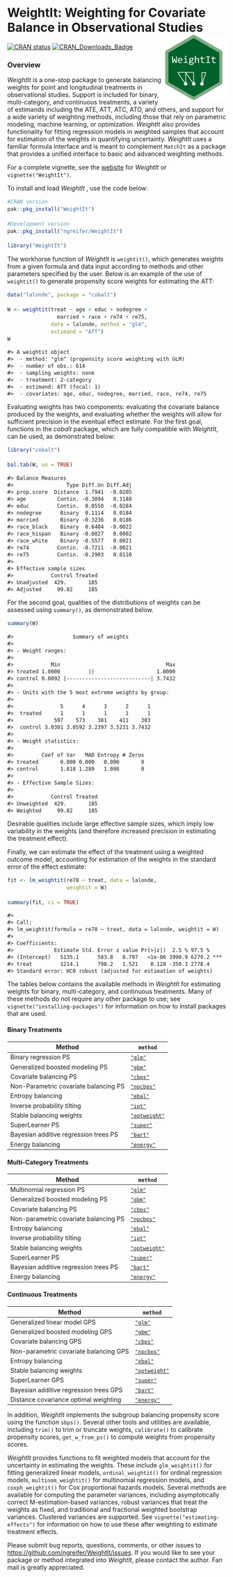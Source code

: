 
<!-- README.md is generated from README.Rmd. Please edit that file -->

# WeightIt: Weighting for Covariate Balance in Observational Studies <img src="man/figures/logo.png" align="right" width="150"/>

[![CRAN
status](https://www.r-pkg.org/badges/version/WeightIt?color=00622B)](https://CRAN.R-project.org/package=WeightIt)
[![CRAN_Downloads_Badge](https://cranlogs.r-pkg.org/badges/WeightIt?color=00622B)](https://cran.r-project.org/package=WeightIt)

### Overview

*WeightIt* is a one-stop package to generate balancing weights for point
and longitudinal treatments in observational studies. Support is
included for binary, multi-category, and continuous treatments, a
variety of estimands including the ATE, ATT, ATC, ATO, and others, and
support for a wide variety of weighting methods, including those that
rely on parametric modeling, machine learning, or optimization.
*WeightIt* also provides functionality for fitting regression models in
weighted samples that account for estimation of the weights in
quantifying uncertainty. *WeightIt* uses a familiar formula interface
and is meant to complement `MatchIt` as a package that provides a
unified interface to basic and advanced weighting methods.

For a complete vignette, see the
[website](https://ngreifer.github.io/WeightIt/articles/WeightIt.html)
for *WeightIt* or `vignette("WeightIt")`.

To install and load *WeightIt* , use the code below:

``` r
#CRAN version
pak::pkg_install("WeightIt")

#Development version
pak::pkg_install("ngreifer/WeightIt")

library("WeightIt")
```

The workhorse function of *WeightIt* is `weightit()`, which generates
weights from a given formula and data input according to methods and
other parameters specified by the user. Below is an example of the use
of `weightit()` to generate propensity score weights for estimating the
ATT:

``` r
data("lalonde", package = "cobalt")

W <- weightit(treat ~ age + educ + nodegree + 
                married + race + re74 + re75, 
              data = lalonde, method = "glm", 
              estimand = "ATT")
W
```

    #> A weightit object
    #>  - method: "glm" (propensity score weighting with GLM)
    #>  - number of obs.: 614
    #>  - sampling weights: none
    #>  - treatment: 2-category
    #>  - estimand: ATT (focal: 1)
    #>  - covariates: age, educ, nodegree, married, race, re74, re75

Evaluating weights has two components: evaluating the covariate balance
produced by the weights, and evaluating whether the weights will allow
for sufficient precision in the eventual effect estimate. For the first
goal, functions in the *cobalt* package, which are fully compatible with
*WeightIt*, can be used, as demonstrated below:

``` r
library("cobalt")

bal.tab(W, un = TRUE)
```

    #> Balance Measures
    #>                 Type Diff.Un Diff.Adj
    #> prop.score  Distance  1.7941  -0.0205
    #> age          Contin. -0.3094   0.1188
    #> educ         Contin.  0.0550  -0.0284
    #> nodegree      Binary  0.1114   0.0184
    #> married       Binary -0.3236   0.0186
    #> race_black    Binary  0.6404  -0.0022
    #> race_hispan   Binary -0.0827   0.0002
    #> race_white    Binary -0.5577   0.0021
    #> re74         Contin. -0.7211  -0.0021
    #> re75         Contin. -0.2903   0.0110
    #> 
    #> Effective sample sizes
    #>            Control Treated
    #> Unadjusted  429.       185
    #> Adjusted     99.82     185

For the second goal, qualities of the distributions of weights can be
assessed using `summary()`, as demonstrated below.

``` r
summary(W)
```

    #>                   Summary of weights
    #> 
    #> - Weight ranges:
    #> 
    #>            Min                                  Max
    #> treated 1.0000         ||                    1.0000
    #> control 0.0092 |---------------------------| 3.7432
    #> 
    #> - Units with the 5 most extreme weights by group:
    #>                                            
    #>               5      4      3      2      1
    #>  treated      1      1      1      1      1
    #>             597    573    381    411    303
    #>  control 3.0301 3.0592 3.2397 3.5231 3.7432
    #> 
    #> - Weight statistics:
    #> 
    #>         Coef of Var   MAD Entropy # Zeros
    #> treated       0.000 0.000   0.000       0
    #> control       1.818 1.289   1.098       0
    #> 
    #> - Effective Sample Sizes:
    #> 
    #>            Control Treated
    #> Unweighted  429.       185
    #> Weighted     99.82     185

Desirable qualities include large effective sample sizes, which imply
low variability in the weights (and therefore increased precision in
estimating the treatment effect).

Finally, we can estimate the effect of the treatment using a weighted
outcome model, accounting for estimation of the weights in the standard
error of the effect estimate:

``` r
fit <- lm_weightit(re78 ~ treat, data = lalonde,
                   weightit = W)

summary(fit, ci = TRUE)
```

    #> 
    #> Call:
    #> lm_weightit(formula = re78 ~ treat, data = lalonde, weightit = W)
    #> 
    #> Coefficients:
    #>             Estimate Std. Error z value Pr(>|z|)  2.5 % 97.5 %    
    #> (Intercept)   5135.1      583.8   8.797   <1e-06 3990.9 6279.2 ***
    #> treat         1214.1      798.2   1.521    0.128 -350.3 2778.4    
    #> Standard error: HC0 robust (adjusted for estimation of weights)

The tables below contains the available methods in *WeightIt* for
estimating weights for binary, multi-category, and continuous
treatments. Many of these methods do not require any other package to
use; see `vignette("installing-packages")` for information on how to
install packages that are used.

#### Binary Treatments

| Method | `method` |
|----|----|
| Binary regression PS | [`"glm"`](https://ngreifer.github.io/WeightIt/reference/method_glm.html) |
| Generalized boosted modeling PS | [`"gbm"`](https://ngreifer.github.io/WeightIt/reference/method_gbm.html) |
| Covariate balancing PS | [`"cbps"`](https://ngreifer.github.io/WeightIt/reference/method_cbps.html) |
| Non-Parametric covariate balancing PS | [`"npcbps"`](https://ngreifer.github.io/WeightIt/reference/method_npcbps.html) |
| Entropy balancing | [`"ebal"`](https://ngreifer.github.io/WeightIt/reference/method_ebal.html) |
| Inverse probability tilting | [`"ipt"`](https://ngreifer.github.io/WeightIt/reference/method_ipt.html) |
| Stable balancing weights | [`"optweight"`](https://ngreifer.github.io/WeightIt/reference/method_optweight.html) |
| SuperLearner PS | [`"super"`](https://ngreifer.github.io/WeightIt/reference/method_super.html) |
| Bayesian additive regression trees PS | [`"bart"`](https://ngreifer.github.io/WeightIt/reference/method_bart.html) |
| Energy balancing | [`"energy"`](https://ngreifer.github.io/WeightIt/reference/method_energy.html) |

#### Multi-Category Treatments

| Method | `method` |
|----|----|
| Multinomial regression PS | [`"glm"`](https://ngreifer.github.io/WeightIt/reference/method_glm.html) |
| Generalized boosted modeling PS | [`"gbm"`](https://ngreifer.github.io/WeightIt/reference/method_gbm.html) |
| Covariate balancing PS | [`"cbps"`](https://ngreifer.github.io/WeightIt/reference/method_cbps.html) |
| Non-parametric covariate balancing PS | [`"npcbps"`](https://ngreifer.github.io/WeightIt/reference/method_npcbps.html) |
| Entropy balancing | [`"ebal"`](https://ngreifer.github.io/WeightIt/reference/method_ebal.html) |
| Inverse probability tilting | [`"ipt"`](https://ngreifer.github.io/WeightIt/reference/method_ipt.html) |
| Stable balancing weights | [`"optweight"`](https://ngreifer.github.io/WeightIt/reference/method_optweight.html) |
| SuperLearner PS | [`"super"`](https://ngreifer.github.io/WeightIt/reference/method_super.html) |
| Bayesian additive regression trees PS | [`"bart"`](https://ngreifer.github.io/WeightIt/reference/method_bart.html) |
| Energy balancing | [`"energy"`](https://ngreifer.github.io/WeightIt/reference/method_energy.html) |

#### Continuous Treatments

| Method | `method` |
|----|----|
| Generalized linear model GPS | [`"glm"`](https://ngreifer.github.io/WeightIt/reference/method_glm.html) |
| Generalized boosted modeling GPS | [`"gbm"`](https://ngreifer.github.io/WeightIt/reference/method_gbm.html) |
| Covariate balancing GPS | [`"cbps"`](https://ngreifer.github.io/WeightIt/reference/method_cbps.html) |
| Non-parametric covariate balancing GPS | [`"npcbps"`](https://ngreifer.github.io/WeightIt/reference/method_npcbps.html) |
| Entropy balancing | [`"ebal"`](https://ngreifer.github.io/WeightIt/reference/method_ebal.html) |
| Stable balancing weights | [`"optweight"`](https://ngreifer.github.io/WeightIt/reference/method_optweight.html) |
| SuperLearner GPS | [`"super"`](https://ngreifer.github.io/WeightIt/reference/method_super.html) |
| Bayesian additive regression trees GPS | [`"bart"`](https://ngreifer.github.io/WeightIt/reference/method_bart.html) |
| Distance covariance optimal weighting | [`"energy"`](https://ngreifer.github.io/WeightIt/reference/method_energy.html) |

In addition, *WeightIt* implements the subgroup balancing propensity
score using the function `sbps()`. Several other tools and utilities are
available, including `trim()` to trim or truncate weights, `calibrate()`
to calibrate propensity scores, `get_w_from_ps()` to compute weights
from propensity scores.

*WeightIt* provides functions to fit weighted models that account for
the uncertainty in estimating the weights. These include
`glm_weightit()` for fitting generalized linear models,
`ordinal_weightit()` for ordinal regression models,
`multinom_weightit()` for multinomial regression models, and
`coxph_weightit()` for Cox proportional hazards models. Several methods
are available for computing the parameter variances, including
asymptotically correct M-estimation-based variances, robust variances
that treat the weights as fixed, and traditional and fractional weighted
bootstrap variances. Clustered variances are supported. See
`vignette("estimating-effects")` for information on how to use these
after weighting to estimate treatment effects.

Please submit bug reports, questions, comments, or other issues to
<https://github.com/ngreifer/WeightIt/issues>. If you would like to see
your package or method integrated into *WeightIt*, please contact the
author. Fan mail is greatly appreciated.

